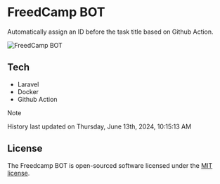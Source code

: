 # FreedCamp BOT

Automatically assign an ID before the task title based on Github Action.

![FreedCamp BOT](https://repository-images.githubusercontent.com/737932867/7d34798b-2680-471c-b089-a78a718d3d6a)

## Tech

- Laravel
- Docker
- Github Action

> [!NOTE]  
> History last updated on Thursday, June 13th, 2024, 10:15:13 AM

## License

The Freedcamp BOT is open-sourced software licensed under the [MIT license](https://opensource.org/licenses/MIT).
